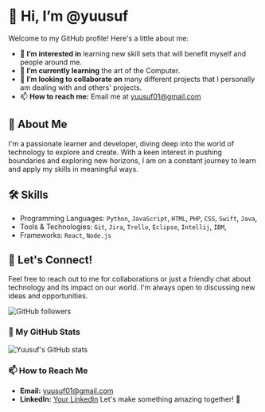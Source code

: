 # 👋 Hi, I’m @yuusuf

Welcome to my GitHub profile! Here's a little about me:

- 👀 **I’m interested in** learning new skill sets that will benefit myself and people around me.
- 🌱 **I’m currently learning** the art of the Computer.
- 💞️ **I’m looking to collaborate on** many different projects that I personally am dealing with and others' projects.
- 📫 **How to reach me:** Email me at yuusuf01@gmail.com

## 🚀 About Me
I'm a passionate learner and developer, diving deep into the world of technology to explore and create. With a keen interest in pushing boundaries and exploring new horizons, I am on a constant journey to learn and apply my skills in meaningful ways.

## 🛠 Skills
- Programming Languages: `Python`, `JavaScript`, `HTML`, `PHP`, `CSS`, `Swift`, `Java`, 
- Tools & Technologies: `Git`, `Jira`, `Trello`, `Eclipse`, `Intellij`, `IBM`, 
- Frameworks: `React`, `Node.js`

## 🔗 Let's Connect!
Feel free to reach out to me for collaborations or just a friendly chat about technology and its impact on our world. I'm always open to discussing new ideas and opportunities.

![GitHub followers](https://img.shields.io/github/followers/yuusuf?style=social)

### 🌟 My GitHub Stats
![Yuusuf's GitHub stats](https://github-readme-stats.vercel.app/api?username=yuusuf&show_icons=true&theme=radical)

### 📫 How to Reach Me
- **Email:** yuusuf01@gmail.com
- **LinkedIn:** [Your LinkedIn]([https://www.linkedin.com/in/your-linkedin-id](https://www.linkedin.com/in/yuusuf-emin-2652671b9/)https://www.linkedin.com/in/yuusuf-emin-2652671b9/)
Let's make something amazing together! 🌟

